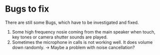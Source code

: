 # Bugs to fix
There are still some Bugs, which have to be investigated and fixed.

1. Some high frequency nosie coming from the main speaker when touch, key tones or camera shutter sounds are played.
2. Sometimes the microphone in calls is not working well. It does volume down randomly. -> Maybe a problem with noise cancellation?
